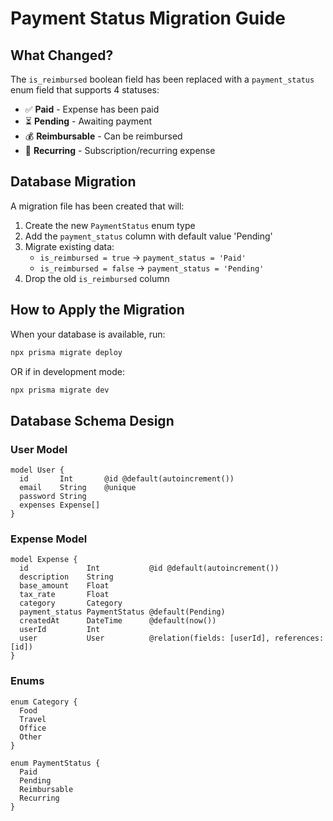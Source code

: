 # Payment Status Migration Guide

## What Changed?

The `is_reimbursed` boolean field has been replaced with a `payment_status` enum field that supports 4 statuses:
- ✅ **Paid** - Expense has been paid
- ⏳ **Pending** - Awaiting payment
- 💰 **Reimbursable** - Can be reimbursed
- 🔄 **Recurring** - Subscription/recurring expense

## Database Migration

A migration file has been created that will:
1. Create the new `PaymentStatus` enum type
2. Add the `payment_status` column with default value 'Pending'
3. Migrate existing data:
   - `is_reimbursed = true` → `payment_status = 'Paid'`
   - `is_reimbursed = false` → `payment_status = 'Pending'`
4. Drop the old `is_reimbursed` column

## How to Apply the Migration

When your database is available, run:

```bash
npx prisma migrate deploy
```

OR if in development mode:

```bash
npx prisma migrate dev
```

## Database Schema Design

### User Model
```prisma
model User {
  id       Int       @id @default(autoincrement())
  email    String    @unique
  password String
  expenses Expense[]
}
```

### Expense Model  
```prisma
model Expense {
  id             Int           @id @default(autoincrement())
  description    String
  base_amount    Float
  tax_rate       Float
  category       Category
  payment_status PaymentStatus @default(Pending)
  createdAt      DateTime      @default(now())
  userId         Int
  user           User          @relation(fields: [userId], references: [id])
}
```

### Enums
```prisma
enum Category {
  Food
  Travel
  Office
  Other
}

enum PaymentStatus {
  Paid
  Pending
  Reimbursable
  Recurring
}
```
